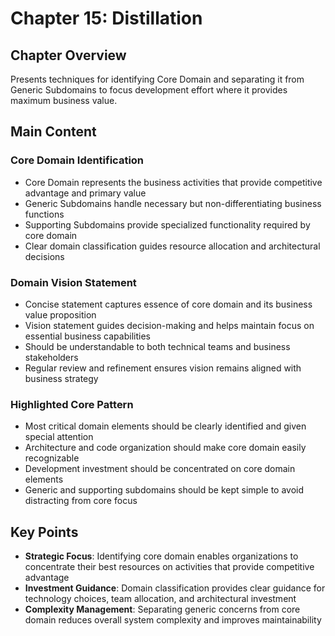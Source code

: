 # Chapter 15: Distillation

## Chapter Overview
Presents techniques for identifying Core Domain and separating it from Generic Subdomains to focus development effort where it provides maximum business value.

## Main Content

### Core Domain Identification
- Core Domain represents the business activities that provide competitive advantage and primary value
- Generic Subdomains handle necessary but non-differentiating business functions
- Supporting Subdomains provide specialized functionality required by core domain
- Clear domain classification guides resource allocation and architectural decisions

### Domain Vision Statement
- Concise statement captures essence of core domain and its business value proposition
- Vision statement guides decision-making and helps maintain focus on essential business capabilities
- Should be understandable to both technical teams and business stakeholders
- Regular review and refinement ensures vision remains aligned with business strategy

### Highlighted Core Pattern
- Most critical domain elements should be clearly identified and given special attention
- Architecture and code organization should make core domain easily recognizable
- Development investment should be concentrated on core domain elements
- Generic and supporting subdomains should be kept simple to avoid distracting from core focus

## Key Points
- **Strategic Focus**: Identifying core domain enables organizations to concentrate their best resources on activities that provide competitive advantage
- **Investment Guidance**: Domain classification provides clear guidance for technology choices, team allocation, and architectural investment
- **Complexity Management**: Separating generic concerns from core domain reduces overall system complexity and improves maintainability